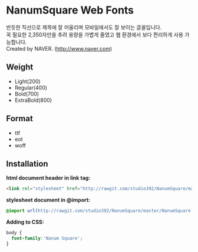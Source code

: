 # NanumSquare Web Fonts

반듯한 직선으로 제목에 잘 어울리며 모바일에서도 잘 보이는 글꼴입니다.<br />
꼭 필요한 2,350자만을 추려 용량을 가볍게 줄였고 웹 환경에서 보다 편리하게 사용 가능합니다.<br />
Created by NAVER. (http://www.naver.com)

## Weight

- Light(200)
- Regular(400)
- Bold(700)
- ExtraBold(800)

## Format

- ttf
- eot
- woff

## Installation

**html document header in link tag:**

```html
<link rel="stylesheet" href="http://rawgit.com/studio392/NanumSquare/master/NanumSquare.css" />
```

**stylesheet document in @import:**

```css
@import url(http://rawgit.com/studio392/NanumSquare/master/NanumSquare.css);
```

**Adding to CSS:**

```css
body {
  font-family:'Nanum Square';
}
```
